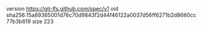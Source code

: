 version https://git-lfs.github.com/spec/v1
oid sha256:15a89365001d76c70d9843f2d44f46122a0037d56ff6271b2d8660cc77b3b619
size 223
